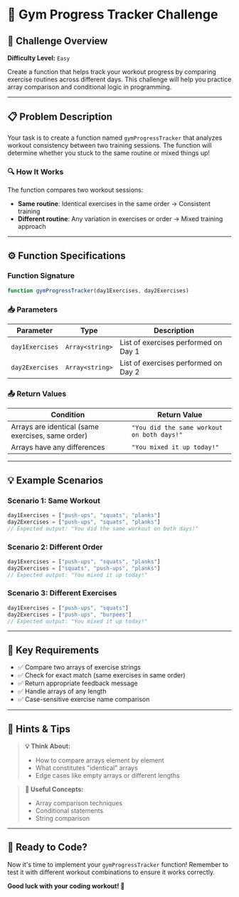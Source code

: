 # 💪 Gym Progress Tracker Challenge

## 🎯 Challenge Overview

**Difficulty Level:** `Easy`

Create a function that helps track your workout progress by comparing exercise routines across different days. This challenge will help you practice array comparison and conditional logic in programming.

---

## 📋 Problem Description

Your task is to create a function named `gymProgressTracker` that analyzes workout consistency between two training sessions. The function will determine whether you stuck to the same routine or mixed things up!

### 🔍 How It Works

The function compares two workout sessions:
- **Same routine**: Identical exercises in the same order → Consistent training
- **Different routine**: Any variation in exercises or order → Mixed training approach

---

## ⚙️ Function Specifications

### Function Signature
```javascript
function gymProgressTracker(day1Exercises, day2Exercises)
```

### 📥 Parameters

| Parameter | Type | Description |
|-----------|------|-------------|
| `day1Exercises` | `Array<string>` | List of exercises performed on Day 1 |
| `day2Exercises` | `Array<string>` | List of exercises performed on Day 2 |

### 📤 Return Values

| Condition | Return Value |
|-----------|-------------|
| Arrays are identical (same exercises, same order) | `"You did the same workout on both days!"` |
| Arrays have any differences | `"You mixed it up today!"` |

---

## 💡 Example Scenarios

### Scenario 1: Same Workout
```javascript
day1Exercises = ["push-ups", "squats", "planks"]
day2Exercises = ["push-ups", "squats", "planks"]
// Expected output: "You did the same workout on both days!"
```

### Scenario 2: Different Order
```javascript
day1Exercises = ["push-ups", "squats", "planks"]
day2Exercises = ["squats", "push-ups", "planks"]
// Expected output: "You mixed it up today!"
```

### Scenario 3: Different Exercises
```javascript
day1Exercises = ["push-ups", "squats"]
day2Exercises = ["push-ups", "burpees"]
// Expected output: "You mixed it up today!"
```

---

## 🎯 Key Requirements

- ✅ Compare two arrays of exercise strings
- ✅ Check for exact match (same exercises in same order)
- ✅ Return appropriate feedback message
- ✅ Handle arrays of any length
- ✅ Case-sensitive exercise name comparison

---

## 🧠 Hints & Tips

> **💡 Think About:**
> - How to compare arrays element by element
> - What constitutes "identical" arrays
> - Edge cases like empty arrays or different lengths

> **🔧 Useful Concepts:**
> - Array comparison techniques
> - Conditional statements
> - String comparison

---

## 🚀 Ready to Code?

Now it's time to implement your `gymProgressTracker` function! Remember to test it with different workout combinations to ensure it works correctly.

**Good luck with your coding workout! 💪**
